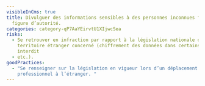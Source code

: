 ```yaml
---
visibleInCms: true
title: Divulguer des informations sensibles à des personnes inconnues faisant
  figure d’autorité.
categories: category-qP7AaYEirvtU1XIjwcSea
risks:
  - Se retrouver en infraction par rapport à la législation nationale du
    territoire étranger concerné (chiffrement des données dans certains pays
    interdit
  - etc.).
goodPractices:
  - "Se renseigner sur la législation en vigueur lors d’un déplacement
    professionnel à l’étranger. "
---
```

